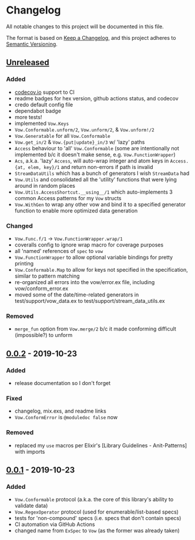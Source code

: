 # Changelog
All notable changes to this project will be documented in this file.

The format is based on [Keep a Changelog](https://keepachangelog.com/en/1.0.0/),
and this project adheres to [Semantic Versioning](https://semver.org/spec/v2.0.0.html).

## [Unreleased]
### Added
- [codecov.io] support to CI
- readme badges for hex version, github actions status, and codecov
- credo default config file
- dependabot badge
- more tests!
- implemented `Vow.Keys`
- `Vow.Conformable.unform/2`, `Vow.unform/2`, & `Vow.unform!/2`
- `Vow.Generatable` for all `Vow.Conformable`
- `Vow.get_in/2` & `Vow.{put|update}_in/3` w/ 'lazy' paths
- `Access` behaviour to 'all' `Vow.Conformable` (some are intentionally not implemented b/c it doesn't make sense, e.g. `Vow.FunctionWrapper`)
- `Acs`, a.k.a. 'lazy' `Access`, will auto-wrap integer and atom keys in `Access.{at, elem, key}/1` and return non-errors if path is invalid
- `StreamDataUtils` which has a bunch of generators I wish `StreamData` had
- `Vow.Utils` and consolidated all the 'utility' functions that were lying around in random places
- `Vow.Utils.AccessShortcut.__using__/1` which auto-implements 3 common Access patterns for my `Vow` structs
- `Vow.WithGen` to wrap any other vow and bind it to a specified generator function to enable more optimized data generation

### Changed
- `Vow.Func.f/1` -> `Vow.FunctionWrapper.wrap/1`
- coveralls config to ignore wrap macro for coverage purposes
- all 'named' references of `spec` to `vow`
- `Vow.FunctionWrapper` to allow optional variable bindings for pretty printing
- `Vow.Conformable.Map` to allow for keys not specified in the specification, similar to pattern matching
- re-organized all errors into the vow/error.ex file, including vow/conform_error.ex
- moved some of the date/time-related generators in test/support/vow_data.ex to test/support/stream_data_utils.ex

### Removed
- `merge_fun` option from `Vow.merge/2` b/c it made conforming difficult (impossible?) to unform

## [0.0.2] - 2019-10-23
### Added
- release documentation so I don't forget

### Fixed
- changelog, mix.exs, and readme links
- `Vow.ConformError` is `@moduledoc false` now

### Removed
- replaced my `use` macros per Elixir's [Library Guidelines - Anit-Patterns] with imports

## [0.0.1] - 2019-10-23
### Added
- `Vow.Conformable` protocol (a.k.a. the core of this library's ability to validate data)
- `Vow.RegexOperator` protocol (used for enumerable/list-based specs)
- tests for 'non-compound' specs (i.e. specs that don't contain specs)
- CI automation via GitHub Actions
- changed name from `ExSpec` to `Vow` (as the former was already taken)


[codecov.io]: https://codecov.io/
[Library Guidelines - Anti-Patterns]: https://hexdocs.pm/elixir/library-guidelines.html#avoid-use-when-an-import-is-enough
[Unreleased]: https://github.com/naramore/vow/compare/v0.0.2...HEAD
[0.0.2]: https://github.com/naramore/vow/releases/tag/v0.0.1...v0.0.2
[0.0.1]: https://github.com/naramore/vow/releases/tag/v0.0.1
